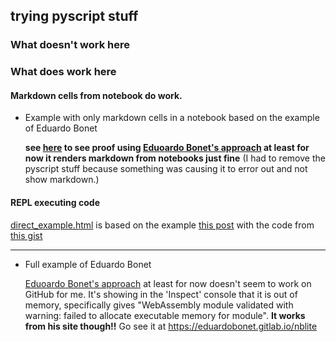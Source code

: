## trying pyscript stuff

### What doesn't work here



### What does work here

#### Markdown cells from notebook do work.

- Example with only markdown cells in a notebook based on the example of Eduardo Bonet

  **see [here](https://fomightez.github.io/pyscript_test/test_md_render.html) to see proof using [Eduoardo Bonet's approach](https://twitter.com/EduardoBonet/status/1521841937233465345) at least for now it renders markdown from notebooks just fine** (I had to remove the pyscript stuff because something was causing it to error out and not show markdown.)
  
  
#### REPL executing code

[direct_example.html](https://fomightez.github.io/pyscript_test/direct_example.html) is based on the example [this post](https://twitter.com/ericmjl/status/1520865845978746880) with the code from [this gist](https://gist.github.com/ericmjl/0e46f3810b7bac281ddc419176944483templates)


-------------------------

- Full example of Eduardo Bonet

  [Eduoardo Bonet's approach](https://twitter.com/EduardoBonet/status/1521841937233465345) at least for now doesn't seem to work on GitHub for me. It's showing in the 'Inspect' console that it is out of memory, specifically gives "WebAssembly module validated with warning: failed to allocate executable memory for module". **It works from his site though!!** Go see it at https://eduardobonet.gitlab.io/nblite

